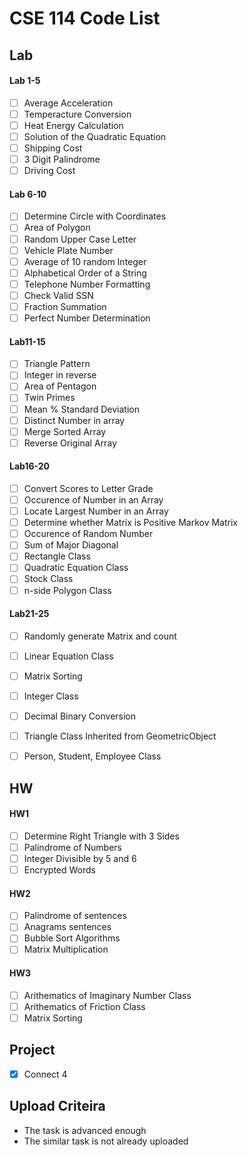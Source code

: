 # CSE 114 Code List

## Lab
#### Lab 1-5
  - [ ] Average Acceleration
  - [ ] Temperacture Conversion
  - [ ] Heat Energy Calculation
  - [ ] Solution of the Quadratic Equation
  - [ ] Shipping Cost
  - [ ] 3 Digit Palindrome
  - [ ] Driving Cost
#### Lab 6-10
  - [ ] Determine Circle with Coordinates
  - [ ] Area of Polygon
  - [ ] Random Upper Case Letter
  - [ ] Vehicle Plate Number
  - [ ] Average of 10 random Integer
  - [ ] Alphabetical Order of a String
  - [ ] Telephone Number Formatting
  - [ ] Check Valid SSN
  - [ ] Fraction Summation
  - [ ] Perfect Number Determination
#### Lab11-15
  - [ ] Triangle Pattern
  - [ ] Integer in reverse
  - [ ] Area of Pentagon
  - [ ] Twin Primes
  - [ ] Mean % Standard Deviation
  - [ ] Distinct Number in array
  - [ ] Merge Sorted Array
  - [ ] Reverse Original Array
#### Lab16-20
  - [ ] Convert Scores to Letter Grade
  - [ ] Occurence of Number in an Array
  - [ ] Locate Largest Number in an Array
  - [ ] Determine whether Matrix is Positive Markov Matrix
  - [ ] Occurence of Random Number
  - [ ] Sum of Major Diagonal
  - [ ] Rectangle Class
  - [ ] Quadratic Equation Class
  - [ ] Stock Class
  - [ ] n-side Polygon Class
#### Lab21-25
  - [ ] Randomly generate Matrix and count
  - [ ] Linear Equation Class
  - [ ] Matrix Sorting
  - [ ] Integer Class
  - [ ] Decimal Binary Conversion
  - [ ] Triangle Class Inherited from GeometricObject
  - [ ] Person, Student, Employee Class
  

## HW
#### HW1
  - [ ] Determine Right Triangle with 3 Sides
  - [ ] Palindrome of Numbers
  - [ ] Integer Divisible by 5 and 6
  - [ ] Encrypted Words
#### HW2
  - [ ] Palindrome of sentences
  - [ ] Anagrams sentences
  - [ ] Bubble Sort Algorithms
  - [ ] Matrix Multiplication
#### HW3
  - [ ] Arithematics of Imaginary Number Class
  - [ ] Arithematics of Friction Class
  - [ ] Matrix Sorting

## Project
- [x] Connect 4


## Upload Criteira
- The task is advanced enough
- The similar task is not already uploaded
